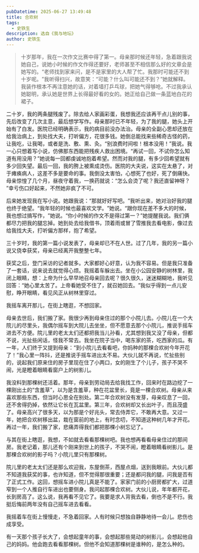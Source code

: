 ```yaml
---
pubDatetime: 2025-06-27 13:49:48
title: 合欢树
tags:
  - 史铁生
description: 选自《我与地坛》
author: 史铁生
---
```

> 十岁那年，我在一次作文比赛中得了第一。母亲那时候还年轻，急着跟我说她自己，说她小时候的作文作得还要好，老师甚至不相信那么好的文章会是她写的。​“老师找到家来问，是不是家里的大人帮了忙。我那时可能还不到十岁呢。​”我听得扫兴，故意笑：​“可能？什么叫可能还不到？​”她就解释。我装作根本不再注意她的话，对着墙打乒乓球，把她气得够呛。不过我承认她聪明，承认她是世界上长得最好看的女的。她正给自己做一条蓝地白花的裙子。

二十岁，我的两条腿残废了。除去给人家画彩蛋，我想我还应该再干点儿别的事，先后改变了几次主意，最后想学写作。母亲那时已不年轻，为了我的腿，她头上开始有了白发。医院已经明确表示，我的病目前没办法治。母亲的全副心思却还放在给我治病上，到处找大夫，打听偏方，花很多钱。她倒总能找来些稀奇古怪的药，让我吃，让我喝，或者是洗、敷、熏、灸。​“别浪费时间啦！根本没用！”我说。我一心只想着写小说，仿佛那东西能把残疾人救出困境。​“再试一回，不试你怎么知道有用没用？​”她说每一回都虔诚地抱着希望。然而对我的腿，有多少回希望就有多少回失望。最后一回，我的胯上被熏成烫伤。医院的大夫说，这实在太悬了，对于瘫痪病人，这差不多是要命的事。我倒没太害怕，心想死了也好，死了倒痛快。母亲惊惶了几个月，昼夜守着我，一换药就说：​“怎么会烫了呢？我还直留神呀？​”幸亏伤口好起来，不然她非疯了不可。

后来她发现我在写小说。她跟我说：​“那就好好写吧。​”我听出来，她对治好我的腿也终于绝望。​“我年轻的时候也最喜欢文学。​”她说。​“跟你现在差不多大的时候，我也想过搞写作，​”她说。​“你小时候的作文不是得过第一？​”她提醒我说。我们俩都尽力把我的腿忘掉。她到处去给我借书，顶着雨或冒了雪推我去看电影，像过去给我找大夫，打听偏方那样，抱了希望。

三十岁时，我的第一篇小说发表了，母亲却已不在人世。过了几年，我的另一篇小说又侥幸获奖，母亲已经离开我整整七年。

获奖之后，登门采访的记者就多。大家都好心好意，认为我不容易。但是我只准备了一套话，说来说去就觉得心烦。我摇着车躲出去。坐在小公园安静的树林里，我闭上眼睛，想：上帝为什么早早地召母亲回去呢？很久很久，迷迷糊糊地，我听见回答：​“她心里太苦了。上帝看她受不住了，就召她回去。​”我似乎得到一点儿安慰，睁开眼睛，看见风正从树林里穿过。

我摇车离开那儿，在街上瞎逛，不想回家。

母亲去世后，我们搬了家。我很少再到母亲住过的那个小院儿去。小院儿在一个大院儿的尽里头，我偶尔摇车到大院儿去坐坐，但不愿意去那个小院儿，推说手摇车进去不方便。院儿里的老太太们还都把我当儿孙看，尤其想到我又没了母亲，但都不说，光扯些闲话，怪我不常去。我坐在院子当中，喝东家的茶，吃西家的瓜。有一年，人们终于又提到母亲：​“到小院儿去看看吧，你妈种的那棵合欢树今年开花了！”我心里一阵抖，还是推说手摇车进出太不易。大伙儿就不再说，忙扯些别的，说起我们原来住的房子里现在住了小两口，女的刚生了个儿子，孩子不哭不闹，光是瞪着眼睛看窗户上的树影儿。

我没料到那棵树还活着。那年，母亲到劳动局去给我找工作，回来时在路边挖了一棵刚出土的“含羞草”​，以为是含羞草，种在花盆里长，竟是一棵合欢树。母亲从来喜欢那些东西，但当时心思全在别处。第二年合欢树没有发芽，母亲叹息了一回，还不舍得扔掉，依然让它长在瓦盆里。第三年，合欢树却又长出叶子，而且茂盛了。母亲高兴了很多天，以为那是个好兆头，常去侍弄它，不敢再大意。又过一年，她把合欢树移出盆，栽在窗前的地上，有时念叨，不知道这种树几年才开花。再过一年，我们搬了家，悲痛弄得我们都把那棵小树忘记了。

与其在街上瞎逛，我想，不如就去看看那棵树吧。我也想再看看母亲住过的那间房。我老记着，那儿还有个刚来到世上的孩子，不哭不闹，瞪着眼睛看树影儿。是那棵合欢树的影子吗？小院儿里只有那棵树。

院儿里的老太太们还是那么欢迎我，东屋倒茶，西屋点烟，送到我眼前。大伙儿都不知道我获奖的事，也许知道，但不觉得那很重要；还是都问我的腿，问我是否有了正式工作。这回，想摇车进小院儿真是不能了。家家门前的小厨房都扩大，过道窄到一个人推自行车进出也要侧身。我问起那棵合欢树。大伙儿说，年年都开花，长到房高了。这么说，我再看不见它了。我要是求人背我去看，倒也不是不行。我挺后悔前两年没有自己摇车进去看看。

我摇着车在街上慢慢走，不急着回家。人有时候只想独自静静地待一会儿。悲伤也成享受。

有一天那个孩子长大了，会想起童年的事，会想起那些晃动的树影儿，会想起他自己的妈妈。他会跑去看看那棵树。但他不会知道那棵树是谁种的，是怎么种的。